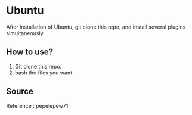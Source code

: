 # Ubuntu
After installation of Ubuntu, git clone this repo, and install several plugins simultaneously.

## How to use?
1. Git clone this repo.
2. bash the files you want.



## Source
Reference : pepelepew71 
